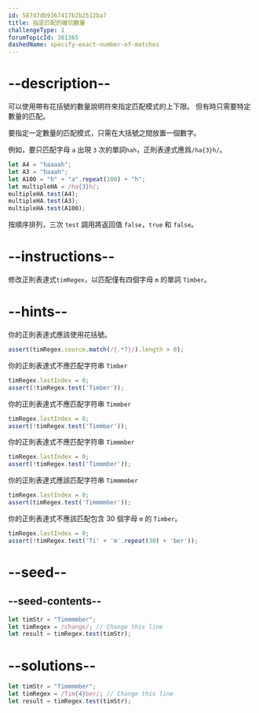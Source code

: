 ```yaml
---
id: 587d7db9367417b2b2512ba7
title: 指定匹配的確切數量
challengeType: 1
forumTopicId: 301365
dashedName: specify-exact-number-of-matches
---
```


# --description--

可以使用帶有花括號的數量說明符來指定匹配模式的上下限。 但有時只需要特定數量的匹配。

要指定一定數量的匹配模式，只需在大括號之間放置一個數字。

例如，要只匹配字母 `a` 出現 `3` 次的單詞`hah`，正則表達式應爲`/ha{3}h/`。

```js
let A4 = "haaaah";
let A3 = "haaah";
let A100 = "h" + "a".repeat(100) + "h";
let multipleHA = /ha{3}h/;
multipleHA.test(A4);
multipleHA.test(A3);
multipleHA.test(A100);
```

按順序排列，三次 `test` 調用將返回值 `false`，`true` 和 `false`。

# --instructions--

修改正則表達式`timRegex`，以匹配僅有四個字母 `m` 的單詞 `Timber`。

# --hints--

你的正則表達式應該使用花括號。

```js
assert(timRegex.source.match(/{.*?}/).length > 0);
```

你的正則表達式不應匹配字符串 `Timber`

```js
timRegex.lastIndex = 0;
assert(!timRegex.test('Timber'));
```

你的正則表達式不應匹配字符串 `Timmber`

```js
timRegex.lastIndex = 0;
assert(!timRegex.test('Timmber'));
```

你的正則表達式不應匹配字符串 `Timmmber`

```js
timRegex.lastIndex = 0;
assert(!timRegex.test('Timmmber'));
```

你的正則表達式應該匹配字符串 `Timmmmber`

```js
timRegex.lastIndex = 0;
assert(timRegex.test('Timmmmber'));
```

你的正則表達式不應該匹配包含 30 個字母 `m` 的 `Timber`。

```js
timRegex.lastIndex = 0;
assert(!timRegex.test('Ti' + 'm'.repeat(30) + 'ber'));
```

# --seed--

## --seed-contents--

```js
let timStr = "Timmmmber";
let timRegex = /change/; // Change this line
let result = timRegex.test(timStr);
```

# --solutions--

```js
let timStr = "Timmmmber";
let timRegex = /Tim{4}ber/; // Change this line
let result = timRegex.test(timStr);
```
